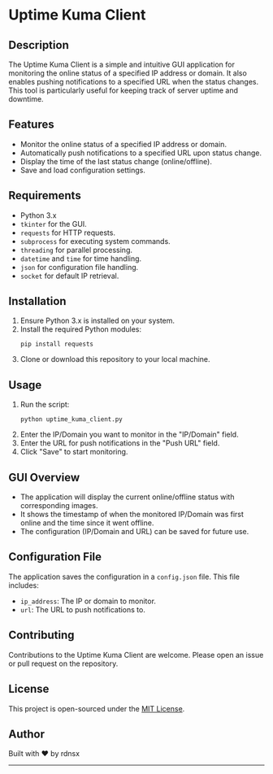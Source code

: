 # Uptime Kuma Client

## Description

The Uptime Kuma Client is a simple and intuitive GUI application for monitoring the online status of a specified IP address or domain. It also enables pushing notifications to a specified URL when the status changes. This tool is particularly useful for keeping track of server uptime and downtime.

## Features

- Monitor the online status of a specified IP address or domain.
- Automatically push notifications to a specified URL upon status change.
- Display the time of the last status change (online/offline).
- Save and load configuration settings.

## Requirements

- Python 3.x
- `tkinter` for the GUI.
- `requests` for HTTP requests.
- `subprocess` for executing system commands.
- `threading` for parallel processing.
- `datetime` and `time` for time handling.
- `json` for configuration file handling.
- `socket` for default IP retrieval.

## Installation

1. Ensure Python 3.x is installed on your system.
2. Install the required Python modules:
   ```
   pip install requests
   ```
3. Clone or download this repository to your local machine.

## Usage

1. Run the script:
   ```
   python uptime_kuma_client.py
   ```
2. Enter the IP/Domain you want to monitor in the "IP/Domain" field.
3. Enter the URL for push notifications in the "Push URL" field.
4. Click "Save" to start monitoring.

## GUI Overview

- The application will display the current online/offline status with corresponding images.
- It shows the timestamp of when the monitored IP/Domain was first online and the time since it went offline.
- The configuration (IP/Domain and URL) can be saved for future use.

## Configuration File

The application saves the configuration in a `config.json` file. This file includes:
- `ip_address`: The IP or domain to monitor.
- `url`: The URL to push notifications to.

## Contributing

Contributions to the Uptime Kuma Client are welcome. Please open an issue or pull request on the repository.

## License

This project is open-sourced under the [MIT License](LICENSE).

## Author

Built with ❤️ by rdnsx

---
